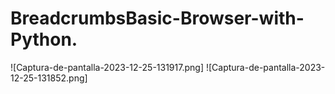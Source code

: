 # BreadcrumbsBasic-Browser-with-Python.
![Captura-de-pantalla-2023-12-25-131917.png]
![Captura-de-pantalla-2023-12-25-131852.png]
